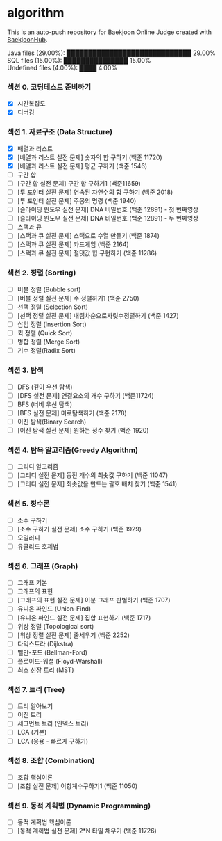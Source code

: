 # algorithm

This is an auto-push repository for Baekjoon Online Judge created with [BaekjoonHub](https://github.com/BaekjoonHub/BaekjoonHub).

<!-- file_counts_start -->
Java files (29.00%): █████████████████████████████ 29.00%<br/>SQL files (15.00%): ███████████████ 15.00%<br/>Undefined files (4.00%): ████ 4.00%
<!-- file_counts_end -->

### 섹션 0. 코딩테스트 준비하기
- [x] 시간복잡도
- [x] 디버깅
### 섹션 1. 자료구조 (Data Structure)
- [x] 배열과 리스트
- [x] [배열과 리스트 실전 문제] 숫자의 합 구하기 (백준 11720)
- [x] [배열과 리스트 실전 문제] 평균 구하기 (백준 1546)
- [ ] 구간 합
- [ ] [구간 합 실전 문제] 구간 합 구하기1 (백준11659)
- [ ] [투 포인터 실전 문제] 연속된 자연수의 합 구하기 (백준 2018)
- [ ] [투 포인터 실전 문제] 주몽의 명령 (백준 1940)
- [ ] [슬라이딩 윈도우 실전 문제] DNA 비밀번호 (백준 12891) - 첫 번째영상
- [ ] [슬라이딩 윈도우 실전 문제] DNA 비밀번호 (백준 12891) - 두 번째영상
- [ ] 스택과 큐
- [ ] [스택과 큐 실전 문제] 스택으로 수열 만들기 (백준 1874)
- [ ] [스택과 큐 실전 문제] 카드게임 (백준 2164)
- [ ] [스택과 큐 실전 문제] 절댓값 힙 구현하기 (백준 11286)
### 섹션 2. 정렬 (Sorting)
- [ ] 버블 정렬 (Bubble sort)
- [ ] [버블 정렬 실전 문제] 수 정렬하기1 (백준 2750)
- [ ] 선택 정렬 (Selection Sort)
- [ ] [선택 정렬 실전 문제] 내림차순으로자릿수정렬하기 (백준 1427)
- [ ] 삽입 정렬 (Insertion Sort)
- [ ] 퀵 정렬 (Quick Sort)
- [ ] 병합 정렬 (Merge Sort)
- [ ] 기수 정렬(Radix Sort)
### 섹션 3. 탐색
- [ ] DFS (깊이 우선 탐색)
- [ ] [DFS 실전 문제] 연결요소의 개수 구하기 (백준11724)
- [ ] BFS (너비 우선 탐색)
- [ ] [BFS 실전 문제] 미로탐색하기 (백준 2178)
- [ ] 이진 탐색(Binary Search)
- [ ] [이진 탐색 실전 문제] 원하는 정수 찾기 (백준 1920)
### 섹션 4. 탐욕 알고리즘(Greedy Algorithm)
- [ ] 그리디 알고리즘
- [ ] [그리디 실전 문제] 동전 개수의 최솟값 구하기 (백준 11047)
- [ ] [그리디 실전 문제] 최솟값을 만드는 괄호 배치 찾기 (백준 1541)
### 섹션 5. 정수론
- [ ] 소수 구하기
- [ ] [소수 구하기 실전 문제] 소수 구하기 (백준 1929)
- [ ] 오일러피
- [ ] 유클리드 호제법
### 섹션 6. 그래프 (Graph)
- [ ] 그래프 기본
- [ ] 그래프의 표현
- [ ] [그래프의 표현 실전 문제] 이분 그래프 판별하기 (백준 1707)
- [ ] 유니온 파인드 (Union-Find)
- [ ] [유니온 파인드 실전 문제] 집합 표현하기 (백준 1717)
- [ ] 위상 정렬 (Topological sort)
- [ ] [위상 정렬 실전 문제] 줄세우기 (백준 2252)
- [ ] 다익스트라 (Dijkstra)
- [ ] 벨만-포드 (Bellman-Ford)
- [ ] 플로이드-워셜 (Floyd-Warshall)
- [ ] 최소 신장 트리 (MST)
### 섹션 7. 트리 (Tree)
- [ ] 트리 알아보기
- [ ] 이진 트리
- [ ] 세그먼트 트리 (인덱스 트리)
- [ ] LCA (기본)
- [ ] LCA (응용 - 빠르게 구하기)
### 섹션 8. 조합 (Combination)
- [ ] 조합 핵심이론
- [ ] [조합 실전 문제] 이항계수구하기1 (백준 11050)
### 섹션 9. 동적 계획법 (Dynamic Programming)
- [ ] 동적 계획법 핵심이론
- [ ] [동적 계획법 실전 문제] 2*N 타일 채우기 (백준 11726)

